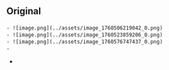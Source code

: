 ## Original
	- ![image.png](../assets/image_1760506219042_0.png)
	- ![image.png](../assets/image_1760523859206_0.png)
	- ![image.png](../assets/image_1760576747437_0.png)
	-
-